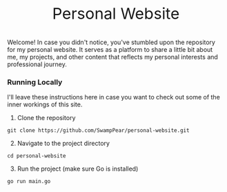 <p style="text-align: center; font-size: 36px; width: 100%">Personal Website</p>

Welcome! In case you didn't notice, you've stumbled upon the repository for my
personal website. It serves as a platform to share a little bit about me, my 
projects, and other content that reflects my personal interests and professional
journey.

### Running Locally

I'll leave these instructions here in case you want to check out some of the
inner workings of this site.

1. Clone the repository

```
git clone https://github.com/SwampPear/personal-website.git
```

2. Navigate to the project directory

```
cd personal-website
```

3. Run the project (make sure Go is installed)

```
go run main.go
```